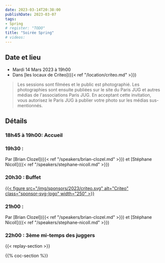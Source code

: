 ```yaml
---
date: 2023-03-14T20:38:00
publishDate: 2023-03-07
tags:
- Spring
# register: "TODO"
title: "Soirée Spring"
# videos:
---
```

## Date et lieu

* Mardi 14 Mars 2023 à 19h00
* Dans [les locaux de Criteo]({{< ref "/location/criteo.md" >}})

> Les sessions sont filmées et le public est photographié. Les photographies sont ensuite publiées sur le site du Paris JUG et autres médias de l'associations Paris JUG. En acceptant cette invitation, vous autorisez le Paris JUG à publier votre photo sur les médias sus-mentionnés.

## Détails

### 18h45 à 19h00: Accueil

### 19h30 : 

Par [Brian Clozel]({{< ref "/speakers/brian-clozel.md" >}}) et [Stéphane Nicoll]({{< ref "/speakers/stephane-nicoll.md" >}})

### 20h30 : Buffet

[{{< figure src="/img/sponsors/2023/criteo.svg" alt="Criteo" class="sponsor-svg-logo" width="250" >}}](https://www.criteo.com/fr/)

### 21h00 : 

Par [Brian Clozel]({{< ref "/speakers/brian-clozel.md" >}}) et [Stéphane Nicoll]({{< ref "/speakers/stephane-nicoll.md" >}})


### 22h00 : 3ème mi-temps des juggers
 
{{< replay-section >}}

{{% coc-section %}}